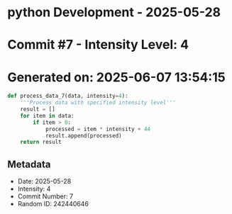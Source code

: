 ﻿# python Development - 2025-05-28
# Commit #7 - Intensity Level: 4
# Generated on: 2025-06-07 13:54:15
```python
def process_data_7(data, intensity=4):
    '''Process data with specified intensity level'''
    result = []
    for item in data:
        if item > 0:
            processed = item * intensity + 44
            result.append(processed)
    return result
```
## Metadata
- Date: 2025-05-28
- Intensity: 4
- Commit Number: 7
- Random ID: 242440646
